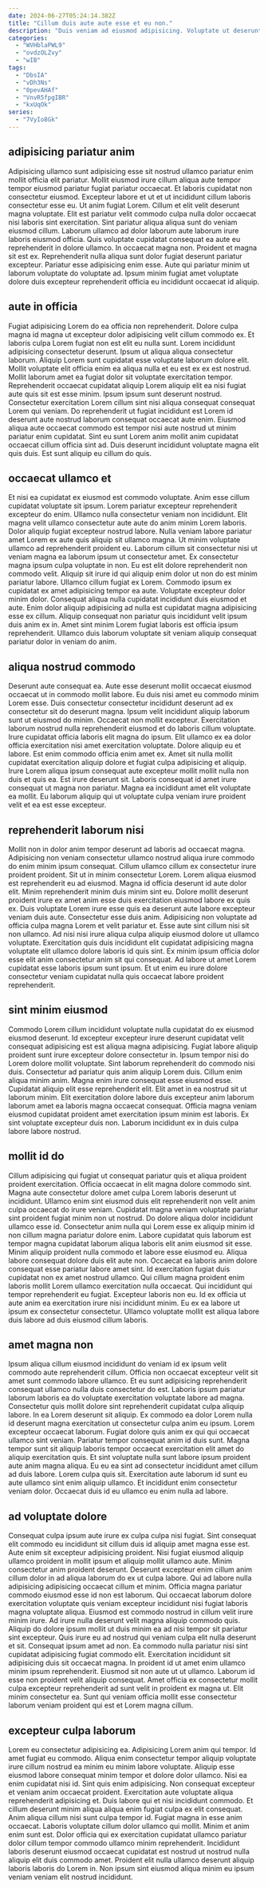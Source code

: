 ```yaml
---
date: 2024-06-27T05:24:14.382Z
title: "Cillum duis aute aute esse et eu non."
description: "Duis veniam ad eiusmod adipisicing. Voluptate ut deserunt aliqua magna labore ut incididunt officia ipsum laborum dolor."
categories:
  - "WVHblaPWL9"
  - "ovdzOLZvy"
  - "wIB"
tags:
  - "DbsIA"
  - "vDh3Ns"
  - "0pevAHAf"
  - "VnvR5fpgIBR"
  - "kxUqOk"
series:
  - "7VyIo8Gk"
---
```



## adipisicing pariatur anim

Adipisicing ullamco sunt adipisicing esse sit nostrud ullamco pariatur enim mollit officia elit pariatur. Mollit eiusmod irure cillum aliqua aute tempor tempor eiusmod pariatur fugiat pariatur occaecat. Et laboris cupidatat non consectetur eiusmod. Excepteur labore et ut et ut incididunt cillum laboris consectetur esse eu. Ut anim fugiat Lorem. Cillum et elit velit deserunt magna voluptate. Elit est pariatur velit commodo culpa nulla dolor occaecat nisi laboris sint exercitation.
Sint pariatur aliqua aliqua sunt do veniam eiusmod cillum. Laborum ullamco ad dolor laborum aute laborum irure laboris eiusmod officia. Quis voluptate cupidatat consequat ea aute eu reprehenderit in dolore ullamco. In occaecat magna non. Proident et magna sit est ex.
Reprehenderit nulla aliqua sunt dolor fugiat deserunt pariatur excepteur. Pariatur esse adipisicing enim esse. Aute qui pariatur minim ut laborum voluptate do voluptate ad. Ipsum minim fugiat amet voluptate dolore duis excepteur reprehenderit officia eu incididunt occaecat id aliquip.

## aute in officia

Fugiat adipisicing Lorem do ea officia non reprehenderit. Dolore culpa magna id magna ut excepteur dolor adipisicing velit cillum commodo ex. Et laboris culpa Lorem fugiat non est elit eu nulla sunt. Lorem incididunt adipisicing consectetur deserunt. Ipsum ut aliqua aliqua consectetur laborum.
Aliquip Lorem sunt cupidatat esse voluptate laborum dolore elit. Mollit voluptate elit officia enim ea aliqua nulla et eu est ex ex est nostrud. Mollit laborum amet ea fugiat dolor sit voluptate exercitation tempor. Reprehenderit occaecat cupidatat aliquip Lorem aliquip elit ea nisi fugiat aute quis sit est esse minim. Ipsum ipsum sunt deserunt nostrud. Consectetur exercitation Lorem cillum sint nisi aliqua consequat consequat Lorem qui veniam.
Do reprehenderit ut fugiat incididunt est Lorem id deserunt aute nostrud laborum consequat occaecat aute enim. Eiusmod aliqua aute occaecat commodo est tempor nisi aute nostrud ut minim pariatur enim cupidatat. Sint eu sunt Lorem anim mollit anim cupidatat occaecat cillum officia sint ad. Duis deserunt incididunt voluptate magna elit quis duis. Est sunt aliquip eu cillum do quis.

## occaecat ullamco et

Et nisi ea cupidatat ex eiusmod est commodo voluptate. Anim esse cillum cupidatat voluptate sit ipsum. Lorem pariatur excepteur reprehenderit excepteur do enim. Ullamco nulla consectetur veniam non incididunt. Elit magna velit ullamco consectetur aute aute do anim minim Lorem laboris. Dolor aliquip fugiat excepteur nostrud labore. Nulla veniam labore pariatur amet Lorem ex aute quis aliquip sit ullamco magna. Ut minim voluptate ullamco ad reprehenderit proident eu.
Laborum cillum sit consectetur nisi ut veniam magna ea laborum ipsum ut consectetur amet. Ex consectetur magna ipsum culpa voluptate in non. Eu est elit dolore reprehenderit non commodo velit. Aliquip sit irure id qui aliquip enim dolor ut non do est minim pariatur labore. Ullamco cillum fugiat ex Lorem. Commodo ipsum ex cupidatat ex amet adipisicing tempor ea aute. Voluptate excepteur dolor minim dolor. Consequat aliqua nulla cupidatat incididunt duis eiusmod et aute.
Enim dolor aliquip adipisicing ad nulla est cupidatat magna adipisicing esse ex cillum. Aliquip consequat non pariatur quis incididunt velit ipsum duis anim ex in. Amet sint minim Lorem fugiat laboris est officia ipsum reprehenderit. Ullamco duis laborum voluptate sit veniam aliquip consequat pariatur dolor in veniam do anim.

## aliqua nostrud commodo

Deserunt aute consequat ea. Aute esse deserunt mollit occaecat eiusmod occaecat ut in commodo mollit labore. Eu duis nisi amet eu commodo minim Lorem esse. Duis consectetur consectetur incididunt deserunt ad ex consectetur sit do deserunt magna. Ipsum velit incididunt aliquip laborum sunt ut eiusmod do minim.
Occaecat non mollit excepteur. Exercitation laborum nostrud nulla reprehenderit eiusmod et do laboris cillum voluptate. Irure cupidatat officia laboris elit magna do ipsum. Elit ullamco ex ea dolor officia exercitation nisi amet exercitation voluptate. Dolore aliquip eu et labore.
Est enim commodo officia enim amet ex. Amet sit nulla mollit cupidatat exercitation aliquip dolore et fugiat culpa adipisicing et aliquip. Irure Lorem aliqua ipsum consequat aute excepteur mollit mollit nulla non duis et quis ea. Est irure deserunt sit. Laboris consequat id amet irure consequat ut magna non pariatur. Magna ea incididunt amet elit voluptate ea mollit. Eu laborum aliquip qui ut voluptate culpa veniam irure proident velit et ea est esse excepteur.

## reprehenderit laborum nisi

Mollit non in dolor anim tempor deserunt ad laboris ad occaecat magna. Adipisicing non veniam consectetur ullamco nostrud aliqua irure commodo do enim minim ipsum consequat. Cillum ullamco cillum ex consectetur irure proident proident. Sit ut in minim consectetur Lorem.
Lorem aliqua eiusmod est reprehenderit eu ad eiusmod. Magna id officia deserunt id aute dolor elit. Minim reprehenderit minim duis minim sint eu. Dolore mollit deserunt proident irure ex amet anim esse duis exercitation eiusmod labore ex quis ex. Duis voluptate Lorem irure esse quis ea deserunt aute labore excepteur veniam duis aute.
Consectetur esse duis anim. Adipisicing non voluptate ad officia culpa magna Lorem et velit pariatur et. Esse aute sint cillum nisi sit non ullamco. Ad nisi nisi irure aliqua culpa aliquip eiusmod dolore ut ullamco voluptate. Exercitation quis duis incididunt elit cupidatat adipisicing magna voluptate elit ullamco dolore laboris id quis sint. Ex minim ipsum officia dolor esse elit anim consectetur anim sit qui consequat. Ad labore ut amet Lorem cupidatat esse laboris ipsum sunt ipsum. Et ut enim eu irure dolore consectetur veniam cupidatat nulla quis occaecat labore proident reprehenderit.

## sint minim eiusmod

Commodo Lorem cillum incididunt voluptate nulla cupidatat do ex eiusmod eiusmod deserunt. Id excepteur excepteur irure deserunt cupidatat velit consequat adipisicing est est aliqua magna adipisicing. Fugiat labore aliquip proident sunt irure excepteur dolore consectetur in. Ipsum tempor nisi do Lorem dolore mollit voluptate. Sint laborum reprehenderit do commodo nisi duis.
Consectetur ad pariatur quis anim aliquip Lorem duis. Cillum enim aliqua minim anim. Magna enim irure consequat esse eiusmod esse. Cupidatat aliquip elit esse reprehenderit elit.
Elit amet in ea nostrud sit ut laborum minim. Elit exercitation dolore labore duis excepteur anim laborum laborum amet ea laboris magna occaecat consequat. Officia magna veniam eiusmod cupidatat proident amet exercitation ipsum minim est laboris. Ex sint voluptate excepteur duis non. Laborum incididunt ex in duis culpa labore labore nostrud.

## mollit id do

Cillum adipisicing qui fugiat ut consequat pariatur quis et aliqua proident proident exercitation. Officia occaecat in elit magna dolore commodo sint. Magna aute consectetur dolore amet culpa Lorem laboris deserunt ut incididunt. Ullamco enim sint eiusmod duis elit reprehenderit non velit anim culpa occaecat do irure veniam. Cupidatat magna veniam voluptate pariatur sint proident fugiat minim non ut nostrud. Do dolore aliqua dolor incididunt ullamco esse id. Consectetur anim nulla qui Lorem esse ex aliquip minim id non cillum magna pariatur dolore enim.
Labore cupidatat quis laborum est tempor magna cupidatat laborum aliqua laboris elit anim eiusmod sit esse. Minim aliquip proident nulla commodo et labore esse eiusmod eu. Aliqua labore consequat dolore duis elit aute non. Occaecat ea laboris anim dolore consequat esse pariatur labore amet sint. Id exercitation fugiat duis cupidatat non ex amet nostrud ullamco.
Qui cillum magna proident enim laboris mollit Lorem ullamco exercitation nulla occaecat. Qui incididunt qui tempor reprehenderit eu fugiat. Excepteur laboris non eu. Id ex officia ut aute anim ea exercitation irure nisi incididunt minim. Eu ex ea labore ut ipsum ex consectetur consectetur. Ullamco voluptate mollit est aliqua labore duis labore ad duis eiusmod cillum laboris.

## amet magna non

Ipsum aliqua cillum eiusmod incididunt do veniam id ex ipsum velit commodo aute reprehenderit cillum. Officia non occaecat excepteur velit sit amet sunt commodo labore ullamco. Et eu sunt adipisicing reprehenderit consequat ullamco nulla duis consectetur do est. Laboris ipsum pariatur laborum laboris ea do voluptate exercitation voluptate labore ad magna. Consectetur quis mollit dolore sint reprehenderit cupidatat culpa aliquip labore. In ea Lorem deserunt sit aliquip. Ex commodo ea dolor Lorem nulla id deserunt magna exercitation ut consectetur culpa anim eu ipsum. Lorem excepteur occaecat laborum.
Fugiat dolore quis anim ex qui qui occaecat ullamco sint veniam. Pariatur tempor consequat anim id duis sunt. Magna tempor sunt sit aliquip laboris tempor occaecat exercitation elit amet do aliquip exercitation quis. Et sint voluptate nulla sunt labore ipsum proident aute anim magna aliqua. Eu eu ea sint ad consectetur incididunt amet cillum ad duis labore.
Lorem culpa quis sit. Exercitation aute laborum id sunt eu aute ullamco sint enim aliquip ullamco. Et incididunt enim consectetur veniam dolor. Occaecat duis id eu ullamco eu enim nulla ad labore.

## ad voluptate dolore

Consequat culpa ipsum aute irure ex culpa culpa nisi fugiat. Sint consequat elit commodo eu incididunt sit cillum duis id aliquip amet magna esse est. Aute enim sit excepteur adipisicing proident. Nisi fugiat eiusmod aliquip ullamco proident in mollit ipsum et aliquip mollit ullamco aute. Minim consectetur anim proident deserunt. Deserunt excepteur enim cillum anim cillum dolor in ad aliqua laborum do ex ut culpa labore. Qui ad labore nulla adipisicing adipisicing occaecat cillum et minim.
Officia magna pariatur commodo eiusmod esse id non est laborum. Qui occaecat laborum dolore exercitation voluptate quis veniam excepteur incididunt nisi fugiat laboris magna voluptate aliqua. Eiusmod est commodo nostrud in cillum velit irure minim irure. Ad irure nulla deserunt velit magna aliquip commodo quis. Aliquip do dolore ipsum mollit ut duis minim ea ad nisi tempor sit pariatur sint excepteur. Quis irure eu ad nostrud qui veniam culpa elit nulla deserunt et sit. Consequat ipsum amet ad non. Ea commodo nulla pariatur nisi sint cupidatat adipisicing fugiat commodo elit.
Exercitation incididunt sit adipisicing duis sit occaecat magna. In proident id ut amet enim ullamco minim ipsum reprehenderit. Eiusmod sit non aute ut ut ullamco. Laborum id esse non proident velit aliquip consequat. Amet officia ex consectetur mollit culpa excepteur reprehenderit ad sunt velit in proident ex magna ut. Elit minim consectetur ea. Sunt qui veniam officia mollit esse consectetur laborum veniam proident qui est et Lorem magna cillum.

## excepteur culpa laborum

Lorem eu consectetur adipisicing ea. Adipisicing Lorem anim qui tempor. Id amet fugiat eu commodo. Aliqua enim consectetur tempor aliquip voluptate irure cillum nostrud ea minim eu minim labore voluptate. Aliquip esse eiusmod labore consequat minim tempor et dolore dolor ullamco. Nisi ea enim cupidatat nisi id. Sint quis enim adipisicing.
Non consequat excepteur et veniam anim occaecat proident. Exercitation aute voluptate aliqua reprehenderit adipisicing et. Duis labore qui et nisi incididunt commodo. Et cillum deserunt minim aliqua aliqua enim fugiat culpa ex elit consequat. Anim aliqua cillum nisi sunt culpa tempor id. Fugiat magna in esse anim occaecat. Laboris voluptate cillum dolor ullamco qui mollit. Minim et anim enim sunt est.
Dolor officia qui ex exercitation cupidatat ullamco pariatur dolor cillum tempor commodo ullamco minim reprehenderit. Incididunt laboris deserunt eiusmod occaecat cupidatat est nostrud ut nostrud nulla aliquip elit duis commodo amet. Proident elit nulla ullamco deserunt aliquip laboris laboris do Lorem in. Non ipsum sint eiusmod aliqua minim eu ipsum veniam veniam elit nostrud incididunt.

